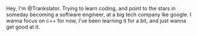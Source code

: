 Hey, I'm @Trankslator. Trying to learn coding, and point to the stars in someday becoming a software engineer, at a big tech company lke google.
I wanna focus on c++ for now, I've been learning it for a bit, and just wanna get good at it.

<!---
Trankslator/Trankslator is a ✨ special ✨ repository because its `README.md` (this file) appears on your GitHub profile.
You can click the Preview link to take a look at your changes.
--->

